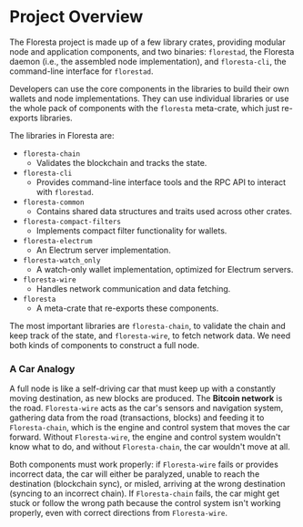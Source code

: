# Project Overview

The Floresta project is made up of a few library crates, providing modular node and application components, and two binaries: `florestad`, the Floresta daemon (i.e., the assembled node implementation), and `floresta-cli`, the command-line interface for `florestad`.

Developers can use the core components in the libraries to build their own wallets and node implementations. They can use individual libraries or use the whole pack of components with the `floresta` meta-crate, which just re-exports libraries.

The libraries in Floresta are:
- `floresta-chain`
  - Validates the blockchain and tracks the state.
- `floresta-cli`
  - Provides command-line interface tools and the RPC API to interact with `florestad`.
- `floresta-common`
  - Contains shared data structures and traits used across other crates.
- `floresta-compact-filters`
  - Implements compact filter functionality for wallets.
- `floresta-electrum`
  - An Electrum server implementation.
- `floresta-watch_only`
  - A watch-only wallet implementation, optimized for Electrum servers.
- `floresta-wire`
  - Handles network communication and data fetching.
- `floresta`
  - A meta-crate that re-exports these components.

The most important libraries are `floresta-chain`, to validate the chain and keep track of the state, and `floresta-wire`, to fetch network data. We need both kinds of components to construct a full node.

### A Car Analogy

A full node is like a self-driving car that must keep up with a constantly moving destination, as new blocks are produced. The **Bitcoin network** is the road. `Floresta-wire` acts as the car's sensors and navigation system, gathering data from the road (transactions, blocks) and feeding it to `Floresta-chain`, which is the engine and control system that moves the car forward. Without `Floresta-wire`, the engine and control system wouldn't know what to do, and without `Floresta-chain`, the car wouldn't move at all.

Both components must work properly: if `Floresta-wire` fails or provides incorrect data, the car will either be paralyzed, unable to reach the destination (blockchain sync), or misled, arriving at the wrong destination (syncing to an incorrect chain). If `Floresta-chain` fails, the car might get stuck or follow the wrong path because the control system isn't working properly, even with correct directions from `Floresta-wire`.
